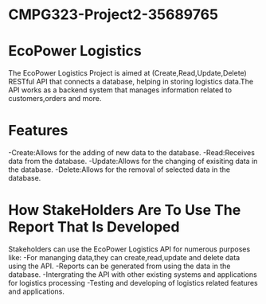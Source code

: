 # CMPG323-Project2-35689765

# EcoPower Logistics

The EcoPower Logistics Project is aimed at (Create,Read,Update,Delete) RESTful API that connects a database, helping in storing logistics data.The API works as a backend system that manages information related to customers,orders and more.

# Features

-Create:Allows for the adding of new data to the database.
-Read:Receives data from the database.
-Update:Allows for the changing of exisiting data in the database.
-Delete:Allows for the removal of selected data in the database.

# How StakeHolders Are To Use The Report That Is Developed

Stakeholders can use the EcoPower Logistics API for numerous purposes like:
-For mananging data,they can create,read,update and delete data using the API.
-Reports can be generated from using the data in the database.
-Intergrating the API with other existing systems and applications for logistics processing 
-Testing and developing of logistics related features and applications.

